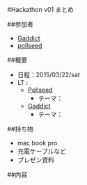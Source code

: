 #Hackathon v01 まとめ

##参加者
* [Gaddict](https://github.com/Gaddict)
* [pollseed](https://github.com/pollseed)

##概要
* 日程：2015/03/22/sat
* LT : 
  * [Pollseed](https://github.com/pollseed)
    * テーマ：
  * [Gaddict](https://github.com/Gaddict)
    * テーマ：

##持ち物
* mac book pro
* 充電ケーブルなど
* プレゼン資料

##内容

